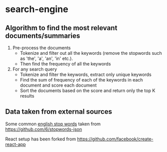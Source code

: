 # search-engine

## Algorithm to find the most relevant documents/summaries

1. Pre-process the documents
    * Tokenize and filter out all the keywords (remove the stopwords such as 'the', 'a', 'an', 'in' etc.).
    * Then find the frequency of all the keywords
2. For any search query
    * Tokenize and filter the keywords, extract only unique keywords
    * Find the sum of frequency of each of the keywords in each document and score each document
    * Sort the documents based on the score and return only the top K results

## Data taken from external sources
Some common [english stop words](https://raw.githubusercontent.com/6/stopwords-json/master/dist/en.json) taken from https://github.com/6/stopwords-json

React setup has been forked from https://github.com/facebook/create-react-app